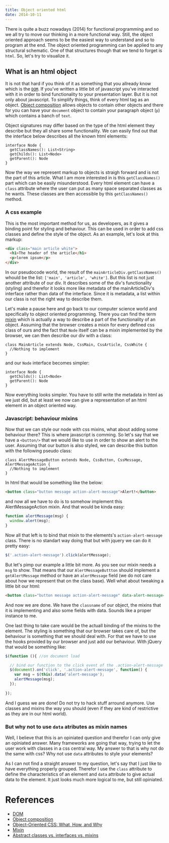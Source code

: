 ```yaml
---
title: Object oriented html
date: 2014-10-11
---
```


There is quite a buzz nowadays (2014) for functional programming and so we all try to move our thinking in a more functional way. Still, the object oriented approach seems to be the easiest way to understand and so to program at the end. The object oriented programming can be applied to any structural schematic. One of that structures though that we tend to forget is `html`. So, let's try to visualize it.

## What is an html object
It is not that hard if you think of it as something that you allready know which is the [`DOM`][dom]. If you've written a little bit of javascript you've interacted with it in order to bind functionality to your presentation layer. But it is not only about javascript. To simplify things, think of every html tag as an object. [Object composition][composition] allows objects to contain other objects and there for you can have your `document` object to contain your paragraph object (`p`) which contains a banch of `text`.

Object signatures may differ based on the type of the html element they describe but they all share some functionality. We can easily find out that the interface below describes all the known html elements:

```
interface Node {
  getClassNames(): List<String>
  getChilds(): List<Node>
  getParent(): Node
}
```

Now the way we represent markup to objects is straigh forward and is not the part of this article. What I am more interested in is this `getClassNames()` part which can be easily misunderstood. Every html element can have a `class` attribute where the user can put as many space separated classes as he wants. These classes are then accessible by this `getClassNames()` method.

### A css example
This is the most important method for us, as developers, as it gives a binding point for styling and behaviour. This can be used in order to add css classes and define the style of the object. As an example, let's look at this markup:

```html
<div class="main article white">
  <h1>The header of the article</h1>
  <p>lorem ipsum</p>
</div>
```

In our pseudocode world, the result of the `mainArticleDiv.getClassNames()` whould be the list: `['main', 'article', 'white']`. But this list is not just another attribute of our div. It describes some of the div's functionality (styling) and therefor it looks more like metadata of the mainArticleDiv's interface rather than data of the interface. Since it is metadata, a list within our class is not the right way to describe them.

Let's make a pause here and go back to our computer science world and specifically to object oriented programming. There you can find the term [mixin][mixin] which is actually a way to describe a part of the functionality of an object. Assuming that the browser creates a mixin for every defined css class of ours and the fact that `Node` itself can be a mixin implemented by the browser, we can then describe our div with a class:

```
class MainArticle extends Node, CssMain, CssArticle, CssWhite {
  //Nothing to implement
}
```

and our `Node` interface becomes simpler: 

```
interface Node {
  getChilds(): List<Node>
  getParent(): Node
}
```

Now everything looks simpler. You have to still write the metadata in html as we just did, but at least we now can give a representation of an html element in an object oriented way.

### Javascript: behaviour mixins
Now that we can style our node with css mixins, what about adding some behaviour there? This is where javascript is comming. So let's say that we have a `<button/>` that we would like to use in order to show an alert to the user. Assuming that our button is also styled, we can describe this button with the following pseudo class:

```
class AlertMessageButton extends Node, CssButton, CssMessage, AlertMessageAction {
  //Nothing to implement
}
```

In html that would be something like the below:

```html
<button class="button message action-alert-message">Alert!</button>
```

and now all we have to do is to somehow implement this AlertMessageAction mixin. And that would be kinda easy:

```javascript
function alertMessage(msg) {
  window.alert(msg);
}
```

Now all that left is to bind that mixin to the elements's `action-alert-message` class. There is no standart way doing that but with jquery we can do it pretty easy:

```javascript
$('.action-alert-message').click(alertMessage);
```

But let's pimp our example a little bit more. As you see our mixin needs a `msg` to show. That means that our `AlertMessageButtton` should implement a `getAlertMessage` method or have an `alertMessage` field (we do not care about how we represent that on the class base). Well what about tweaking a little bit our html:

```html
<button class="button message action-alert-message" data-alert-message="Hi!">Alert!</button>
```

And now we are done. We have the `classname` of our object, the mixins that it is implementing and also some fields with data. Sounds like a proper instance to me.

One last thing to take care would be the actuall binding of the mixins to the element. The styling is something that our browser takes care of, but the behaviour is something that we should deal with. For that we have to use the hooks provided by our browser and just add our behaviour. With jQuery that would be something like:

```javascript
$(function (){ //on document load

  // bind our function to the click event of the .action-alert-message
  $(document).on('click', '.action-alert-message', function() {
    var msg = $(this).data('alert-message');
    alertMessage(msg);
  });
  
});
```

And I guess we are done! Do not try to hack stuff arround anymore. Use classes and mixins the way you should (even if they are kind of restrictive as they are in our html world).

### But why not to use `data` atributes as mixin names

Well, I believe that this is an opiniated question and therefor I can only give an opiniated answer. Many frameworks are going that way, trying to let the user work with classes in a css central way. My answer to that is why not do the same with css? Why not use `data` attributes to style your elements?

As I can not find a straight answer to my question, let's say that I just like to have everything properly grouped. Therefor I use the `class` attribute to define the characteristics of an element and `data` attribute to give actual data to the element. It just looks much more logical to me, but still opiniated.

# References
- [DOM][dom]
- [Object composition][composition]
- [Object-Oriented CSS: What, How, and Why](http://code.tutsplus.com/tutorials/object-oriented-css-what-how-and-why--net-6986)
- [Mixin][mixin]
- [Abstract classes vs. interfaces vs. mixins](http://stackoverflow.com/questions/918380/abstract-classes-vs-interfaces-vs-mixins)


[dom]: http://en.wikipedia.org/wiki/Document_Object_Model
[composition]: http://en.wikipedia.org/wiki/Object_composition
[mixin]: http://en.wikipedia.org/wiki/Mixin
